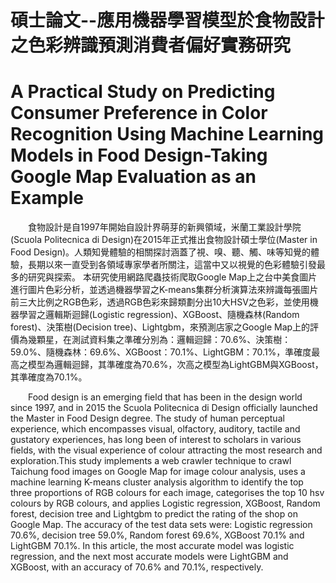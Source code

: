 # 碩士論文--應用機器學習模型於食物設計之色彩辨識預測消費者偏好實務研究
# A Practical Study on Predicting Consumer Preference in Color Recognition Using Machine Learning Models in Food Design-Taking Google Map Evaluation as an Example</br>

&emsp;&emsp;食物設計是自1997年開始自設計界萌芽的新興領域，米蘭工業設計學院(Scuola Politecnica di Design)在2015年正式推出食物設計碩士學位(Master in Food Design)。人類知覺體驗的相關探討涵蓋了視、嗅、聽、觸、味等知覺的體驗，長期以來一直受到各領域專家學者所關注，這當中又以視覺的色彩體驗引發最多的研究與探索。
本研究使用網路爬蟲技術爬取Google Map上之台中美食圖片進行圖片色彩分析，並透過機器學習之K-means集群分析演算法來辨識每張圖片前三大比例之RGB色彩，透過RGB色彩來歸類劃分出10大HSV之色彩，並使用機器學習之邏輯斯迴歸(Logistic regression)、XGBoost、隨機森林(Random forest)、決策樹(Decision tree)、Lightgbm，來預測店家之Google Map上的評價為幾顆星，在測試資料集之準確分別為：邏輯迴歸：70.6%、決策樹：59.0%、隨機森林：69.6%、XGBoost：70.1%、LightGBM：70.1%，準確度最高之模型為邏輯迴歸，其準確度為70.6%，次高之模型為LightGBM與XGBoost，其準確度為70.1%。</br>

&emsp;&emsp;Food design is an emerging field that has been in the design world since 1997, and in 2015 the Scuola Politecnica di Design officially launched the Master in Food Design degree. The study of human perceptual experience, which encompasses visual, olfactory, auditory, tactile and gustatory experiences, has long been of interest to scholars in various fields, with the visual experience of colour attracting the most research and exploration.This study implements a web crawler technique to crawl Taichung food images on Google Map for image colour analysis, uses a machine learning K-means cluster analysis algorithm to identify the top three proportions of RGB colours for each image, categorises the top 10 hsv colours by RGB colours, and applies Logistic regression, XGBoost, Random forest, decision tree and Lightgbm to predict the rating of the shop on Google Map. The accuracy of the test data sets were: Logistic regression 70.6%, decision tree 59.0%, Random forest 69.6%, XGBoost 70.1% and LightGBM 70.1%. In this article, the most accurate model was logistic regression, and the next most accurate models were LightGBM and XGBoost, with an accuracy of 70.6% and 70.1%, respectively.
